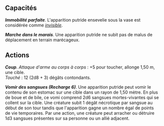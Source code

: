 ## Capacités
_**Immobilité parfaite**_. L'apparition putride ensevelie sous la vase est considérée comme [_invisible_](/gerer-la-sante-du-personnage/#invisible).

_**Marche dans le marais**_. Une apparition putride ne subit pas de malus de déplacement en terrain marécageux.

## Actions
_**Coup**_. _Attaque d'arme au corps à corps_ : +5 pour toucher, allonge 1,50 m, une cible.  
_Touché_ : 12 (2d8 + 3) dégâts contondants.

_**Vomir des sangsues (Recharge 6)**_. Une apparition putride peut vomir le contenu de son estomac sur une cible dans un rayon de 1,50 mètre. En plus de boue et de bile, ce vomi comprend 2d6 sangsues mortes-vivantes qui se collent sur la cible. Une créature subit 1 dégât nécrotique par sangsue au début de son tour tandis que l'apparition gagne un nombre égal de points de vie temporaires. Par une action, une créature peut arracher ou détruire 1d3 sangsues présentes sur sa personne ou un allié adjacent.
